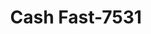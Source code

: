 ---
f_zip-code: 54603
f_state-code: WI
title: Cash Fast-7531
f_phone: 608-687-3421
f_city-only: La Crosse
f_address: 2408 Rose Street La Crosse
f_location-unique-id: '7531'
slug: cash-fast-7531
updated-on: '2024-05-30T13:46:58.046Z'
created-on: '2024-05-30T13:36:59.803Z'
published-on: '2024-05-30T13:54:32.469Z'
f_city-state: cms/city/la-crosse-wi.md
f_company: cms/company/cash-fast.md
f_state: cms/state/wisconsin.md
layout: '[payday-loan].html'
tags: payday-loan
---